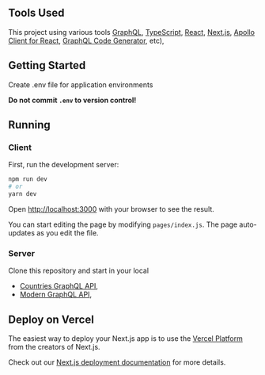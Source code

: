 ## Tools Used
This project using various tools
[GraphQL](https://graphql.org/learn/),
[TypeScript](https://www.typescriptlang.org/docs/),
[React](https://reactjs.org/docs/getting-started.html),
[Next.js](https://nextjs.org/),
[Apollo Client for React](https://www.apollographql.com/docs/react/),
[GraphQL Code Generator](https://github.com/dotansimha/graphql-code-generator), etc),

## Getting Started
Create .env file for application environments

**Do not commit `.env` to version control!**

## Running
### Client

First, run the development server:

```bash
npm run dev
# or
yarn dev
```

Open [http://localhost:3000](http://localhost:5000) with your browser to see the result.

You can start editing the page by modifying `pages/index.js`. The page auto-updates as you edit the file.

### Server

Clone this repository and start in your local 
- [Countries GraphQL API](https://github.com/trevorblades/countries),
- [Modern GraphQL API](https://github.com/ian13456/modern-graphql-tutorial),

## Deploy on Vercel

The easiest way to deploy your Next.js app is to use the [Vercel Platform](https://vercel.com/import?utm_medium=default-template&filter=next.js&utm_source=create-next-app&utm_campaign=create-next-app-readme) from the creators of Next.js.

Check out our [Next.js deployment documentation](https://nextjs.org/docs/deployment) for more details.
